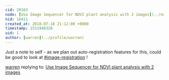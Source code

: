 ```yaml
---
cid: 20163
node: [Use Image Sequencer for NDVI plant analysis with 2 images](../notes/warren/05-30-2018/use-image-sequencer-for-ndvi-plant-analysis-with-2-images)
nid: 16411
created_at: 2018-07-18 21:12:00 +0000
timestamp: 1531948320
uid: 1
author: [warren](../profile/warren)
---
```


Just a note to self - as we plan out auto-registration features for this, could be good to look at [#image-registration](/tag/image-registration) !

[warren](../profile/warren) replying to: [Use Image Sequencer for NDVI plant analysis with 2 images](../notes/warren/05-30-2018/use-image-sequencer-for-ndvi-plant-analysis-with-2-images)

